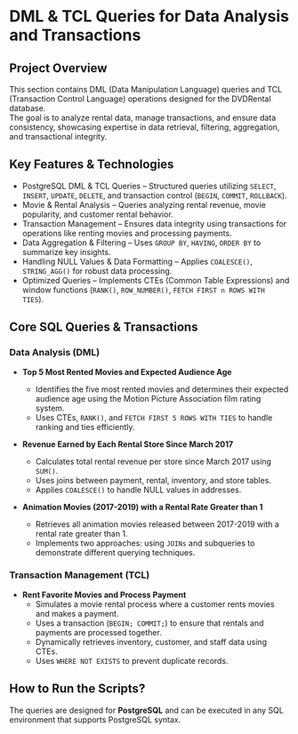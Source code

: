 # DML & TCL Queries for Data Analysis and Transactions  

## **Project Overview**  
This section contains DML (Data Manipulation Language) queries and TCL (Transaction Control Language) operations designed for the DVDRental database.  
The goal is to analyze rental data, manage transactions, and ensure data consistency, showcasing expertise in data retrieval, filtering, aggregation, and transactional integrity.  

## **Key Features & Technologies**  

- PostgreSQL DML & TCL Queries – Structured queries utilizing `SELECT`, `INSERT`, `UPDATE`, `DELETE`, and transaction control (`BEGIN`, `COMMIT`, `ROLLBACK`).  
- Movie & Rental Analysis – Queries analyzing rental revenue, movie popularity, and customer rental behavior.  
- Transaction Management – Ensures data integrity using transactions for operations like renting movies and processing payments.  
- Data Aggregation & Filtering – Uses `GROUP BY`, `HAVING`, `ORDER BY` to summarize key insights.  
- Handling NULL Values & Data Formatting – Applies `COALESCE()`, `STRING_AGG()` for robust data processing.  
- Optimized Queries – Implements CTEs (Common Table Expressions) and window functions (`RANK()`, `ROW_NUMBER()`, `FETCH FIRST n ROWS WITH TIES`).  

## **Core SQL Queries & Transactions**  

### Data Analysis (DML)
- **Top 5 Most Rented Movies and Expected Audience Age**  
  - Identifies the five most rented movies and determines their expected audience age using the Motion Picture Association film rating system.  
  - Uses CTEs, `RANK()`, and `FETCH FIRST 5 ROWS WITH TIES` to handle ranking and ties efficiently.  

- **Revenue Earned by Each Rental Store Since March 2017**  
  - Calculates total rental revenue per store since March 2017 using `SUM()`.  
  - Uses joins between payment, rental, inventory, and store tables.  
  - Applies `COALESCE()` to handle NULL values in addresses.  

- **Animation Movies (2017-2019) with a Rental Rate Greater than 1**  
  - Retrieves all animation movies released between 2017-2019 with a rental rate greater than 1.  
  - Implements two approaches: using `JOINs` and subqueries to demonstrate different querying techniques.  

### Transaction Management (TCL)
- **Rent Favorite Movies and Process Payment**  
  - Simulates a movie rental process where a customer rents movies and makes a payment.  
  - Uses a transaction (`BEGIN; COMMIT;`) to ensure that rentals and payments are processed together.  
  - Dynamically retrieves inventory, customer, and staff data using CTEs.  
  - Uses `WHERE NOT EXISTS` to prevent duplicate records.  

## **How to Run the Scripts?**  

The queries are designed for **PostgreSQL** and can be executed in any SQL environment that supports PostgreSQL syntax.  

